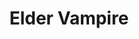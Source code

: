 ---
title: "Elder Vampire"
canonical: "skill/vampire-x"
lists:
    - essence
tier: 3
prerequisites: ["vampire-x/2"]
ladder: "vampire"
---